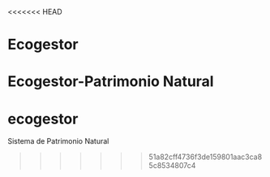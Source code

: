 <<<<<<< HEAD
# Ecogestor
Ecogestor-Patrimonio Natural
=======
# ecogestor
Sistema de Patrimonio Natural
>>>>>>> 51a82cff4736f3de159801aac3ca85c8534807c4
